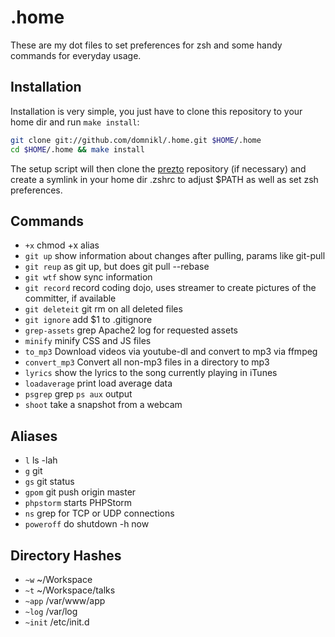 # .home

These are my dot files to set preferences for zsh and some handy commands for everyday usage.

## Installation

Installation is very simple, you just have to clone this repository to your home dir and run `make install`:

```bash
git clone git://github.com/domnikl/.home.git $HOME/.home
cd $HOME/.home && make install
```

The setup script will then clone the [prezto](https://github.com/sorin-ionescu/prezto) repository (if necessary) and create a symlink in your home dir .zshrc to adjust $PATH as well as set zsh preferences.

## Commands

* `+x` chmod +x alias
* `git up` show information about changes after pulling, params like git-pull
* `git reup` as git up, but does git pull --rebase
* `git wtf` show sync information
* `git record` record coding dojo, uses streamer to create pictures of the committer, if available
* `git deleteit` git rm on all deleted files
* `git ignore` add $1 to .gitignore
* `grep-assets` grep Apache2 log for requested assets
* `minify` minify CSS and JS files
* `to_mp3` Download videos via youtube-dl and convert to mp3 via ffmpeg
* `convert_mp3` Convert all non-mp3 files in a directory to mp3
* `lyrics` show the lyrics to the song currently playing in iTunes
* `loadaverage` print load average data
* `psgrep` grep `ps aux` output
* `shoot` take a snapshot from a webcam

## Aliases

* `l` ls -lah
* `g` git
* `gs` git status
* `gpom` git push origin master
* `phpstorm` starts PHPStorm
* `ns` grep for TCP or UDP connections
* `poweroff` do shutdown -h now

## Directory Hashes

* `~w` ~/Workspace
* `~t` ~/Workspace/talks
* `~app` /var/www/app
* `~log` /var/log
* `~init` /etc/init.d

